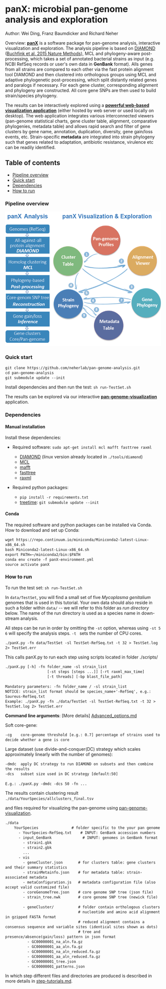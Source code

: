 # panX: microbial pan-genome analysis and exploration
Author: Wei Ding, Franz Baumdicker and Richard Neher

Overview:
[**panX**](http://pangenome.de) is a software package for pan-genome analysis, interactive visualization and exploration. The analysis pipeline is based on [DIAMOND](https://github.com/bbuchfink/diamond) ([Buchfink et al. 2015 Nature Methods](http://www.nature.com/nmeth/journal/v12/n1/full/nmeth.3176.html)), MCL and phylogeny-aware post-processing, which takes a set of annotated bacterial strains as input (e.g. NCBI RefSeq records or user's own data in **GenBank** format).
Alls genes from all strains are compared to each other via the fast protein alignment tool DIAMOND and then clustered into orthologous groups using MCL and adaptive phylogenetic post-processing, which split distantly related genes and paralogs if necessary. For each gene cluster, corresponding alignment and phylogeny are constructed. All core gene SNPs are then used to build strain/species phylogeny.

The results can be interactively explored using a [**powerful web-based visualization application**](https://github.com/neherlab/pan-genome-visualization) (either hosted by web server or used locally on desktop). The web application integrates various interconnected viewers (pan-genome statistical charts, gene cluster table, alignment, comparative phylogenies, metadata table) and allows rapid search and filter of gene clusters by gene name, annotation, duplication, diversity, gene gain/loss events, etc. Strain-specific **metadata** are integrated into strain phylogeny such that genes related to adaptation, antibiotic resistance, virulence etc can be readily identified.

## Table of contents
  * [Pipeline overview](#pipeline-overview)
  * [Quick start](#quick-start)
  * [Dependencies](#dependencies)
  * [How to run](#how-to-run)

### Pipeline overview
![panX](/panX-pipeline.png)

### Quick start

```
git clone https://github.com/neherlab/pan-genome-analysis.git
cd pan-genome-analysis
git submodule update --init
```

Install dependencies and then run the test:
`sh run-TestSet.sh`

The results can be explored via our interactive [**pan-genome-visualization**](https://github.com/neherlab/pan-genome-visualization) application.

### Dependencies
#### Manual installation
Install these dependencies:
  - Required software:
      `sudo apt-get install mcl mafft fasttree raxml`
      * [DIAMOND](https://github.com/bbuchfink/diamond) (linux version already located in `./tools/diamond`)
      * [MCL](http://micans.org/mcl/)
      * [mafft](http://mafft.cbrc.jp/alignment/software/)
      * [fasttree](http://www.microbesonline.org/fasttree/)
      * [raxml](https://github.com/stamatak/standard-RAxML)

  - Required python packages:
      - `pip install -r requirements.txt`
      - [treetime](http://github.com/neherlab/treetime):
      `git submodule update --init`

#### Conda
The required software and python packages can be installed via Conda.
How to download and set up Conda:
```
wget https://repo.continuum.io/miniconda/Miniconda2-latest-Linux-x86_64.sh
bash Miniconda2-latest-Linux-x86_64.sh
export PATH=~/miniconda2/bin:$PATH
conda env create -f panX-environment.yml
source activate panX
```

### How to run
To run the test set: ` sh run-TestSet.sh `

In `data/TestSet`, you will find a small set of five *Mycoplasma genitalium* genomes that is used in this tutorial. Your own data should also reside in such a folder within `data/` -- we will refer to this folder as *run directory* below. The name of the run directory is used as a species name in down-stream analysis.

All steps can be run in order by omitting the `-st` option, whereas using `-st 5 6` will specify the analysis steps. `-t ` sets the number of CPU cores.
<br />
```
./panX.py -fn data/TestSet -sl TestSet-RefSeq.txt -t 32 > TestSet.log 2> TestSet.err
```

This calls panX.py to run each step using scripts located in folder ./scripts/
```
./panX.py [-h] -fn folder_name -sl strain_list
                   [-st steps [steps ...]] [-rt raxml_max_time]
                   [-t threads] [-bp blast_file_path]

Mandatory parameters: -fn folder_name / -sl strain_list
NOTICE: strain_list format should be species_name+'-RefSeq', e.g.: Saureus-RefSeq.txt
Example: ./panX.py -fn ./data/TestSet -sl TestSet-RefSeq.txt -t 32 > TestSet.log 2> TestSet.err
```

**Command line arguments**: [More details] [Advanced_options.md](https://github.com/neherlab/pan-genome-analysis/blob/master/advanced_options.md)

  Soft core-gene:

    -cg    core-genome threshold [e.g.: 0.7] percentage of strains used to decide whether a gene is core
  Large dataset (use divide-and-conquer(DC) strategy which scales approximately linearly with the number of genomes):

    -dmdc  apply DC strategy to run DIAMOND on subsets and then combine the results
    -dcs   subset size used in DC strategy [default:50]

    E.g.: ./panX.py -dmdc -dcs 50 -fn ...


The results contain clustering result
`./data/YourSpecies/allclusters_final.tsv `

 and files required for visualizing the pan-genome using [pan-genome-visualization](https://github.com/neherlab/pan-genome-visualization).
```
./data
    YourSpecies               # folder specific to the your pan genome
      - YourSpecies-RefSeq.txt    # INPUT: GenBank accession numbers
      - input_GenBank              # INPUT: genomes in GenBank format
        - strain1.gbk
        - strain2.gbk
        ...
      - vis
        - geneCluster.json       # for clusters table: gene clusters and their summary statistics
        - strainMetainfo.json    # for metadata table: strain-associated metadata
        - metaConfiguration.js   # metadata configuration file (also accept valid customized file)
        - coreGenomeTree.json    # core genome SNP tree (json file)
        - strain_tree.nwk        # core genome SNP tree (newick file)

        - geneCluster/           # folder contain orthologous clusters
                                 # nucleotide and amino acid alignment in gzipped FASTA format
                                 # reduced alignment contains a consensus sequence and variable sites (identical sites shown as dots)
                                 # tree and presence/absence(gain/loss) pattern in json format
          - GC00000001_na_aln.fa.gz
          - GC00000001_aa_aln.fa.gz
          - GC00000001_na_aln_reduced.fa.gz
          - GC00000001_aa_aln_reduced.fa.gz
          - GC00000001_tree.json
          - GC00000001_patterns.json
```
In which step different files and directories are produced is described in more details in [step-tutorials.md](https://github.com/neherlab/pan-genome-analysis/blob/master/step-tutorials.md).

